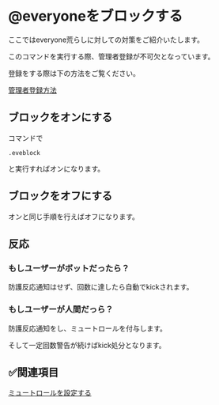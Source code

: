 # @everyoneをブロックする
ここではeveryone荒らしに対しての対策をご紹介いたします。

このコマンドを実行する際、管理者登録が不可欠となっています。

登録をする際は下の方法をご覧ください。

[管理者登録方法](https://github.com/akikaki-bot/priceless-docs/blob/main/docs/administration.md)
## ブロックをオンにする
コマンドで
```
.eveblock
```

と実行すればオンになります。

## ブロックをオフにする

オンと同じ手順を行えばオフになります。

## 反応

### もしユーザーがボットだったら？

防護反応通知はせず、回数に達したら自動でkickされます。

### もしユーザーが人間だっら？

防護反応通知をし、ミュートロールを付与します。

そして一定回数警告が続けばkick処分となります。

## ✅関連項目

[ミュートロールを設定する](https://github.com/akikaki-bot/priceless-docs/blob/main/docs/mute.md)

